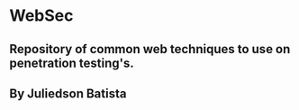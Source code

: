 # WebSec

## Repository of common web techniques to use on penetration testing's. ##
## By Juliedson Batista ##
